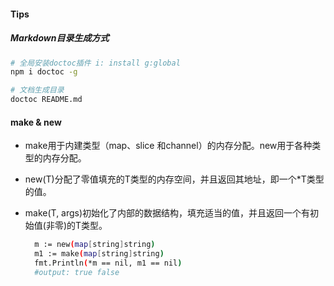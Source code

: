 



#### Tips

##### Markdown目录生成方式
```bash
# 全局安装doctoc插件 i: install g:global
npm i doctoc -g   

# 文档生成目录
doctoc README.md  
```



#### make & new

- make用于内建类型（map、slice 和channel）的内存分配。new用于各种类型的内存分配。
- new(T)分配了零值填充的T类型的内存空间，并且返回其地址，即一个*T类型的值。
- make(T, args)初始化了内部的数据结构，填充适当的值，并且返回一个有初始值(非零)的T类型。

  ```bash
  	m := new(map[string]string)
	m1 := make(map[string]string)
	fmt.Println(*m == nil, m1 == nil)
    #output: true false
  ```